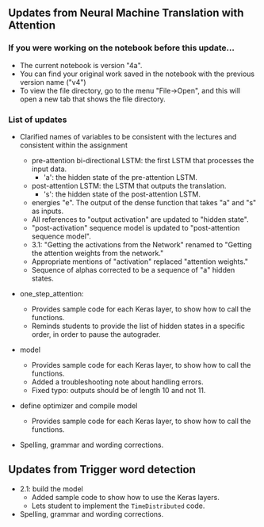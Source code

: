 ## Updates from Neural Machine Translation with Attention

### If you were working on the notebook before this update...
* The current notebook is version "4a".
* You can find your original work saved in the notebook with the previous version name ("v4") 
* To view the file directory, go to the menu "File->Open", and this will open a new tab that shows the file directory.

### List of updates
* Clarified names of variables to be consistent with the lectures and consistent within the assignment
    - pre-attention bi-directional LSTM: the first LSTM that processes the input data.
        - 'a': the hidden state of the pre-attention LSTM.
    - post-attention LSTM: the LSTM that outputs the translation.
        - 's': the hidden state of the post-attention LSTM.
    - energies "e".  The output of the dense function that takes "a" and "s" as inputs.
    - All references to "output activation" are updated to "hidden state".
    - "post-activation" sequence model is updated to "post-attention sequence model".
    - 3.1: "Getting the activations from the Network" renamed to "Getting the attention weights from the network."
    - Appropriate mentions of "activation" replaced "attention weights."
    - Sequence of alphas corrected to be a sequence of "a" hidden states.
* one_step_attention:
    - Provides sample code for each Keras layer, to show how to call the functions.
    - Reminds students to provide the list of hidden states in a specific order, in order to pause the autograder.
* model
    - Provides sample code for each Keras layer, to show how to call the functions.
    - Added a troubleshooting note about handling errors.
    - Fixed typo: outputs should be of length 10 and not 11.
* define optimizer and compile model
    - Provides sample code for each Keras layer, to show how to call the functions.

* Spelling, grammar and wording corrections.


## Updates from Trigger word detection

* 2.1: build the model
    * Added sample code to show how to use the Keras layers.
    * Lets student to implement the `TimeDistributed` code.
* Spelling, grammar and wording corrections.
